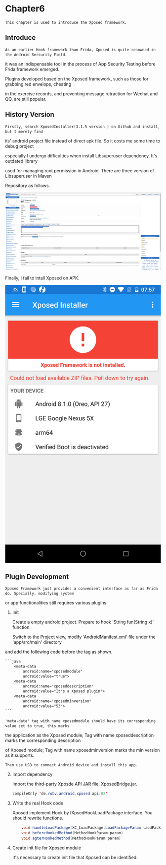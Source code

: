 # Chapter6

    This chapter is used to introduce the Xposed framework.

## Introduce

    As an earlier Hook framework than Frida, Xposed is quite renowned in the Android Sercurity Field.

it was an indispensable tool in the process of App Security Testing before Frida framework emerged.

Plugins developed based on the Xposed framework, such as those for grabbing red envelops, cheating

in the exercise records, and preventing message retraction for Wechat and QQ, are still popular.

## History Version

    Firstly, search XposedInstaller(3.1.5 version ) on Github and install, but I merely find

its' android project file instead of direct apk file. So it costs me some time to debug project

especially I undergo difficulties when install Libsuperuser dependency. It's outdated library

used for managing root permission in Android. There are three version of Libsuperuser in Maven

Repository as follows.

![maven repository image of Libsuperuser](./image2.png)

Finally, I fail to intall Xposed on APK.

![Xposed error image](./xposed.png)

## Plugin Development

    Xposed Framework just provides a convenient interface as far as Frida do. Specially, modifying system

or app functionalities still requires various plugins.

1. Init

   Create a empty android project. Prepare to hook 'String fun(String x)' function.

   Switch to the Project view, modify 'AndroidManifest.xml' file under the 'app/src/main' directory

and add the following code before the <activity android:name=".MainActivity"> tag as shown.

    ```java
        <meta-data 
            android:name="xposedmodule"
            android:value="true">
        <meta-data 
            android:name="xposeddescription"
            android:value="It's a Xposed plugin">
        <meta-data 
            android:name="xposedminversion"
            android:value="53">
    ```

    'meta-data' tag with name xposedmodule should have its corresponding value set to true, this marks

the application as the Xposed module; Tag with name xposeddescription marks the corresponding description
 
of Xposed module; Tag with name xposedminversion marks the min version as it supports.

    Then use USB to connect Android device and install this app.

2. Import dependency

    Import the third-party Xposde API JAR file, XposedBridge.jar.

    ```java
    compileOnly 'de.robv.android.xposed:api:82'
    ```

3. Write the real Hook code

    Xposed implement Hook by IXpsedHookLoadPackage interface. You should rewrite functions.

    ```java
        void handleLoadPackage(XC_LoadPackage.LoadPackageParam laodPackageParam)
        void beforeHookedMethod(MethodHookParam param)
        void agterHookedMethod(MethodHookParam param)
    ```

4. Create init file for Xposed module

    It's necessary to create init file that Xposed can be identified.




